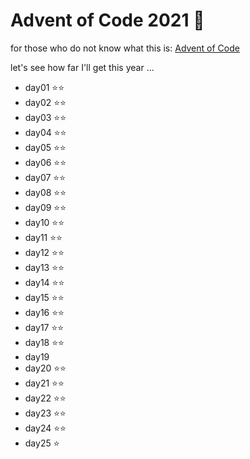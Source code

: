 
# Advent of Code 2021 🎄

for those who do not know what this is:
[Advent of Code](https://adventofcode.com/2021/)


let's see how far I'll get this year ...<br>

- day01 ⭐️⭐️
- day02 ⭐️⭐️
- day03 ⭐️⭐️
- day04 ⭐️⭐️
- day05 ⭐️⭐️
- day06 ⭐️⭐️
- day07 ⭐️⭐️
- day08 ⭐️⭐️
- day09 ⭐️⭐️  
- day10 ⭐️⭐️
- day11 ⭐️⭐️
- day12 ⭐️⭐️
- day13 ⭐️⭐️
- day14 ⭐️⭐️
- day15 ⭐️⭐️
- day16 ⭐️⭐️
- day17 ⭐️⭐️
- day18 ⭐️⭐️
- day19
- day20 ⭐️⭐️
- day21 ⭐️⭐️
- day22 ⭐️⭐️
- day23 ⭐️⭐️
- day24 ⭐️⭐️
- day25 ⭐️
